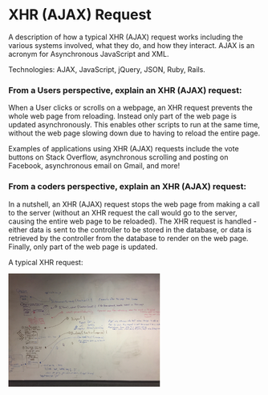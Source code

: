 <h1>XHR (AJAX) Request</h1>

<p>A description of how a typical XHR (AJAX) request works including the various systems involved, what they do, and how they interact. AJAX is an acronym for Asynchronous JavaScript and XML.</p>

<p>Technologies: AJAX, JavaScript, jQuery, JSON, Ruby, Rails.</p>

<h3>From a Users perspective, explain an XHR (AJAX) request:</h3>

<p>When a User clicks or scrolls on a webpage, an XHR request prevents the whole web page from reloading. Instead only part of the web page is updated asynchronously. This enables other scripts to run at the same time, without the web page slowing down due to having to reload the entire page.</p> 

<p>Examples of applications using XHR (AJAX) requests include the vote buttons on Stack Overflow, asynchronous scrolling and posting on Facebook, asynchronous email on Gmail, and more!

<h3>From a coders perspective, explain an XHR (AJAX) request:</h3>

<p>In a nutshell, an XHR (AJAX) request stops the web page from making a call to the server (without an XHR request the call would go to the server, causing the entire web page to be reloaded). The XHR request is handled - either data is sent to the controller to be stored in the database, or data is retrieved by the controller from the database to render on the web page. Finally, only part of the web page is updated.</p>

<p>A typical XHR request:</p>
<img src="ajax-request.JPG" alt="XHR Request" height="45%" width="60%">

